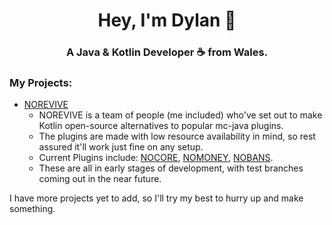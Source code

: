 <h1 align="center">Hey, I'm Dylan 👋</h1>
<h3 align="center">A Java & Kotlin Developer ☕ from Wales.</h3>

### My Projects:

- [NOREVIVE](https://github.com/NOREVIVE)
  -  NOREVIVE is a team of people (me included) who've set out to make Kotlin open-source alternatives to popular mc-java plugins.
  -  The plugins are made with low resource availability in mind, so rest assured it'll work just fine on any setup.
  -  Current Plugins include: [NOCORE](https://github.com/norevive/nocore), [NOMONEY](https://github.com/norevive/nomoney), [NOBANS](https://github.com/norevive/nobans).
  -  These are all in early stages of development, with test branches coming out in the near future.

I have more projects yet to add, so I'll try my best to hurry up and make something.
